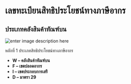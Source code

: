 เลขทะเบียนสิทธิประโยชน์ทางภาษีอากร
==

## ประเภทคลังสินค้าทัณฑ์บน

![enter image description here](https://github.com/yosarawut/ThaiCustomsClearanceHandbook/raw/master/e-tax-manual/img/tax-incentive-no-1.jpg)

หลักที่ 1 ประเภทสิทธิประโยชน์ทางภาษีอากร 
* **W – คลังสินค้าทัณฑ์บน**
* **F – เขตปลอดอากร**
* **I – เขตประกอบการเสรี**
* **D – มาตรา  29**
<!--stackedit_data:
eyJoaXN0b3J5IjpbLTc4MzMyNTU5MiwtNjE0MzMyNjgzLC0xNj
A0ODI3MzIxXX0=
-->
